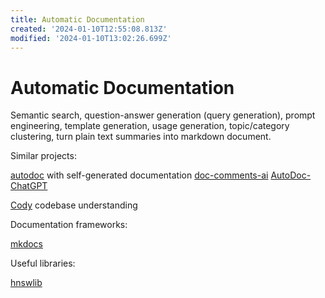 ```yaml
---
title: Automatic Documentation
created: '2024-01-10T12:55:08.813Z'
modified: '2024-01-10T13:02:26.699Z'
---
```


# Automatic Documentation

Semantic search, question-answer generation (query generation), prompt engineering, template generation, usage generation, topic/category clustering, turn plain text summaries into markdown document.

Similar projects:

[autodoc](https://github.com/context-labs/autodoc) with self-generated documentation
[doc-comments-ai](https://github.com/fynnfluegge/doc-comments-ai)
[AutoDoc-ChatGPT](https://github.com/awekrx/AutoDoc-ChatGPT)

[Cody](https://github.com/sourcegraph/cody) codebase understanding

Documentation frameworks:

[mkdocs](https://www.mkdocs.org/)

Useful libraries:

[hnswlib](https://github.com/nmslib/hnswlib)
